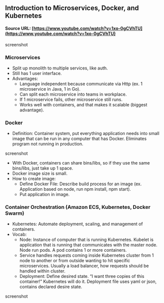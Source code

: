 ## Introduction to Microservices, Docker, and Kubernetes

#### Source URL: [https://www.youtube.com/watch?v=1xo-0gCVhTU](https://www.youtube.com/watch?v=1xo-0gCVhTU)

screenshot

### Microservices
- Split up monolith to multiple services, like auth.
- Still has 1 user interface.
- Advantages:
	- Language independent because communicate via Http (ex. 1 microservice in Java, 1 in Go).
	- Can split each microservice into teams in workplace.
	- If 1 microservice fails, other microservice still runs.
	- Works well with containers, and that makes it scalable (biggest advantage).

### Docker
- Definition: Container system, put everything application needs into small image that can be run in any computer that has Docker. Eliminates program not running in production.

screenshot

- With Docker, containers can share bins/libs, so if they use the same bins/libs, just take up 1 space.
- Docker image size is small.
- How to create image:
	- Define Docker File: Describe build process for an image (ex. Application based on node, run npm install, npm start).
	- Put application in image.

### Container Orchestration (Amazon ECS, Kubernetes, Docker Swarm)
- Kubernetes: Automate deployment, scaling, and management of containers.
- Vocab:
	- Node: Instance of computer that is running Kubernetes. Kubelet is application that is running that communicates with the master node. Node run pods. A pod contains 1 or more containers.
	- Service handles requests coming inside Kubernetes cluster from 1 node to another or from outside wanting to hit specific microservices. Usually a load balancer, how requests should be handled within cluster.
	- Deployment: Define desired state. “I want three copies of this container!” Kubernetes will do it. Deployment file uses yaml or json, contains declared desire state.

screenshot
<!--stackedit_data:
eyJoaXN0b3J5IjpbLTM1ODc4NzY5NV19
-->